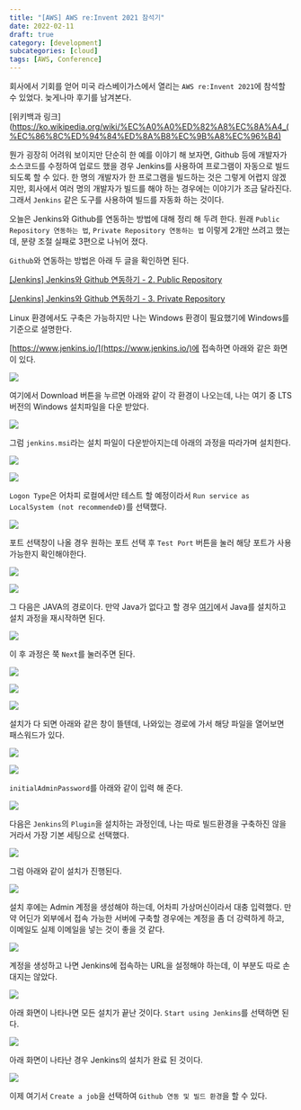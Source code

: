 ```yaml
---
title: "[AWS] AWS re:Invent 2021 참석기"
date: 2022-02-11
draft: true
category: [development]
subcategories: [cloud]
tags: [AWS, Conference]
---
```


회사에서 기회를 얻어 미국 라스베이가스에서 열리는 `AWS re:Invent 2021`에 참석할 수 있었다. 늦게나마 후기를 남겨본다.  

<!--more-->

[위키백과 링크](https://ko.wikipedia.org/wiki/%EC%A0%A0%ED%82%A8%EC%8A%A4_(%EC%86%8C%ED%94%84%ED%8A%B8%EC%9B%A8%EC%96%B4)

뭔가 굉장히 어려워 보이지만 단순히 한 예를 이야기 해 보자면, Github 등에 개발자가 소스코드를 수정하여 업로드 했을 경우 Jenkins를 사용하여 프로그램이 자동으로 빌드되도록 할 수 있다.
한 명의 개발자가 한 프로그램을 빌드하는 것은 그렇게 어렵지 않겠지만, 회사에서 여러 명의 개발자가 빌드를 해야 하는 경우에는 이야기가 조금 달라진다.
그래서 `Jenkins` 같은 도구를 사용하여 빌드를 자동화 하는 것이다.

오늘은 Jenkins와 Github를 연동하는 방법에 대해 정리 해 두려 한다.
원래 `Public Repository 연동하는 법`, `Private Repository 연동하는 법` 이렇게 2개만 쓰려고 했는데, 분량 조절 실패로 3편으로 나뉘어 졌다.

`Github`와 연동하는 방법은 아래 두 글을 확인하면 된다.  

[[Jenkins] Jenkins와 Github 연동하기 - 2. Public Repository](https://mingzz1.github.io/development/basic/2021/04/18/jenkins_with_public_repo.html)  

[[Jenkins] Jenkins와 Github 연동하기 - 3. Private Repository](https://mingzz1.github.io/development/basic/2021/04/19/jenkins_with_private_repo.html)  

Linux 환경에서도 구축은 가능하지만 나는 Windows 환경이 필요했기에 Windows를 기준으로 설명한다.  

[https://www.jenkins.io/](https://www.jenkins.io/)에 접속하면 아래와 같은 화면이 있다.  

![](/images/development/jenkins/install/install_01.png)  

여기에서 Download 버튼을 누르면 아래와 같이 각 환경이 나오는데, 나는 여기 중 LTS 버전의 Windows 설치파일을 다운 받았다.  

![](/images/development/jenkins/install/install_02.png)  

그럼 `jenkins.msi`라는 설치 파일이 다운받아지는데 아래의 과정을 따라가며 설치한다.  

![](/images/development/jenkins/install/install_03.png)  

![](/images/development/jenkins/install/install_04.png)  

`Logon Type`은 어차피 로컬에서만 테스트 할 예정이라서 `Run service as LocalSystem (not recommendeD)`를 선택했다.  

![](/images/development/jenkins/install/install_05.png)  

포트 선택창이 나올 경우 원하는 포트 선택 후 `Test Port` 버튼을 눌러 해당 포트가 사용 가능한지 확인해야한다.  

![](/images/development/jenkins/install/install_06.png)  

![](/images/development/jenkins/install/install_07.png)  

그 다음은 JAVA의 경로이다.
만약 Java가 없다고 할 경우 [여기](https://www.oracle.com/kr/java/technologies/javase/javase-jdk8-downloads.html)에서 Java를 설치하고 설치 과정을 재시작하면 된다.  

![](/images/development/jenkins/install/install_08.png)  

이 후 과정은 쭉 `Next`를 눌러주면 된다.  

![](/images/development/jenkins/install/install_09.png)  

![](/images/development/jenkins/install/install_10.png)  

![](/images/development/jenkins/install/install_11.png)  

설치가 다 되면 아래와 같은 창이 뜰텐데, 나와있는 경로에 가서 해당 파일을 열어보면 패스워드가 있다.  

![](/images/development/jenkins/install/install_12.png)  

![](/images/development/jenkins/install/install_13.png)  

`initialAdminPassword`를 아래와 같이 입력 해 준다.  

![](/images/development/jenkins/install/install_14.png)  

다음은 `Jenkins`의 `Plugin`을 설치하는 과정인데, 나는 따로 빌드환경을 구축하진 않을거라서 가장 기본 세팅으로 선택했다.  

![](/images/development/jenkins/install/install_15.png)  

그럼 아래와 같이 설치가 진행된다.  

![](/images/development/jenkins/install/install_16.png)  

설치 후에는 Admin 계정을 생성해야 하는데, 어차피 가상머신이라서 대충 입력했다.
만약 어딘가 외부에서 접속 가능한 서버에 구축할 경우에는 계정을 좀 더 강력하게 하고, 이메일도 실제 이메일을 넣는 것이 좋을 것 같다.  

![](/images/development/jenkins/install/install_17.png)  

계정을 생성하고 나면 Jenkins에 접속하는 URL을 설정해야 하는데, 이 부분도 따로 손대지는 않았다.  

![](/images/development/jenkins/install/install_18.png)  

아래 화면이 나타나면 모든 설치가 끝난 것이다.
`Start using Jenkins`를 선택하면 된다.  

![](/images/development/jenkins/install/install_19.png)  

아래 화면이 나타난 경우 Jenkins의 설치가 완료 된 것이다.  

![](/images/development/jenkins/install/install_20.png)  

이제 여기서 `Create a job`을 선택하여 `Github 연동 및 빌드 환경`을 할 수 있다.  